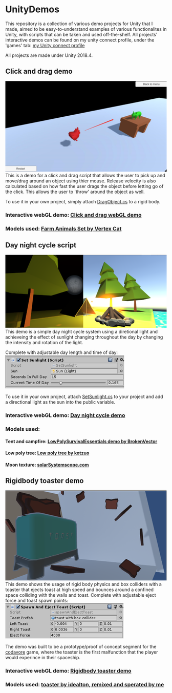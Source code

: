 # UnityDemos

This repository is a collection of various demo projects for Unity that I made, aimed to be easy-to-understand examples of various functionalites in Unity, with scripts that can be taken and used off-the-shelf. All projects' interactive demos can be found on my unity connect profile, under the 'games' tab: [my Unity connect profile](https://connect.unity.com/u/james-guo)

All projects are made under Unity 2018.4.

## Click and drag demo
![Click and drag thumbnail](https://github.com/JamesG321/UnityDemos/blob/master/Images%20for%20documents/click%20and%20drag%20thumbnail.png)
This is a demo for a click and drag script that allows the user to pick up and move/drag around an object using thier mouse. Release velocity is also calculated based on how fast the user drags the object before letting go of the click. This allows the user to 'throw' around the object as well. 

To use it in your own project, simply attach [DragObject.cs](https://github.com/JamesG321/UnityDemos/blob/master/Click%20and%20drag%20demo/Assets/Scripts/DragObject.cs) to a rigid body.

### Interactive webGL demo: [Click and drag webGL demo](https://connect.unity.com/p/click-and-drag-script-demo)

### Models used: [Farm Animals Set by Vertex Cat](https://assetstore.unity.com/packages/3d/farm-animals-set-97945)

## Day night cycle script
![Day night cycle tumbnail](https://github.com/JamesG321/UnityDemos/blob/master/Images%20for%20documents/DayNightCycle%20thumbnail.png)
This demo is a simple day night cycle system using a diretional light and achieveing the effect of sunlight changing throughout the day by changing the intensity and rotation of the light. 

Complete with adjustable day length and time of day:
![Day night cycle Variables](https://github.com/JamesG321/UnityDemos/blob/master/Images%20for%20documents/DayNightCycle%20inspector%20variables.PNG)

To use it in your own project, attach [SetSunlight.cs](https://github.com/JamesG321/UnityDemos/blob/master/DayNightCycle/Assets/Scripts/SetSunlight.cs) to your project and add a directional light as the sun into the public variable.

### Interactive webGL demo: [Day night cycle demo](https://connect.unity.com/p/day-night-cycle-demo)

### Models used: 

#### Tent and campfire: [LowPolySurvivalEssentials demo by BrokenVector](https://brokenvector.itch.io/ultimate-low-poly-survival)
#### Low poly tree: [Low poly tree by kotzuo](https://sketchfab.com/3d-models/low-poly-tree-6d986e0b24b54d85a5354e5cac6207a1)
#### Moon texture: [solarSystemscope.com](https://www.solarsystemscope.com/textures/)

## Rigidbody toaster demo
![Rigidbody toaster thumbnail](https://github.com/JamesG321/UnityDemos/blob/master/Images%20for%20documents/toaster%20thumbnail.PNG)
This demo shows the usage of rigid body physics and box colliders with a toaster that ejects toast at high speed and bounces around a confined space colliding with the walls and toast. Complete with adjustable eject force and toast spawn points: ![toaster variables](https://github.com/JamesG321/UnityDemos/blob/master/Images%20for%20documents/rigidbody%20toaster%20inspector%20variables.PNG)

The demo was built to be a prototype/proof of concept segment for the [codavore](https://codavore.blogspot.com/) game, where the toaster is the first malfunction that the player would experince in their spaceship.

### Interactive webGL demo: [Rigidbody toaster demo](https://connect.unity.com/p/rigidbody-toaster-demo)

### Models used: [toaster by idealton, remixed and sperated by me](https://sketchfab.com/3d-models/toaster-888f15c535bd4eeea3934e235370941d)


